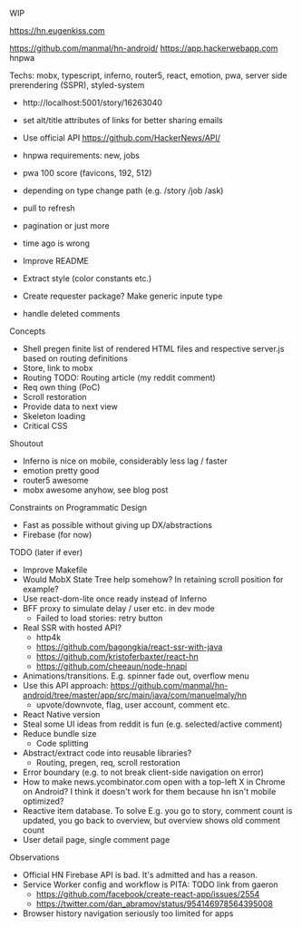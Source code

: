 WIP

https://hn.eugenkiss.com

https://github.com/manmal/hn-android/
https://app.hackerwebapp.com
hnpwa

Techs: mobx, typescript, inferno, router5, react, emotion, pwa, server side prerendering (SSPR), styled-system

- http://localhost:5001/story/16263040
- set alt/title attributes of links for better sharing emails
- Use official API
  https://github.com/HackerNews/API/
- hnpwa requirements: new, jobs
- pwa 100 score (favicons, 192, 512)
- depending on type change path (e.g. /story /job /ask)

- pull to refresh
- pagination or just more
- time ago is wrong
- Improve README
- Extract style (color constants etc.)
- Create requester package? Make generic inpute type
- handle deleted comments

Concepts
  - Shell pregen finite list of rendered HTML files and 
    respective server.js based on routing definitions
  - Store, link to mobx
  - Routing TODO: Routing article (my reddit comment)
  - Req own thing (PoC)
  - Scroll restoration
  - Provide data to next view
  - Skeleton loading
  - Critical CSS

Shoutout
  - Inferno is nice on mobile, considerably less lag / faster
  - emotion pretty good
  - router5 awesome
  - mobx awesome anyhow, see blog post

Constraints on Programmatic Design
  - Fast as possible without giving up DX/abstractions
  - Firebase (for now)
  
TODO (later if ever)
  - Improve Makefile
  - Would MobX State Tree help somehow? In retaining scroll position for example?
  - Use react-dom-lite once ready instead of Inferno
  - BFF proxy to simulate delay / user etc. in dev mode
      - Failed to load stories: retry button
  - Real SSR with hosted API?
      - http4k
      - https://github.com/bagongkia/react-ssr-with-java
      - https://github.com/kristoferbaxter/react-hn
      - https://github.com/cheeaun/node-hnapi
  - Animations/transitions. E.g. spinner fade out, overflow menu
  - Use this API approach: https://github.com/manmal/hn-android/tree/master/app/src/main/java/com/manuelmaly/hn
      - upvote/downvote, flag, user account, comment etc.
  - React Native version
  - Steal some UI ideas from reddit is fun (e.g. selected/active comment)
  - Reduce bundle size
      - Code splitting
  - Abstract/extract code into reusable libraries?
      - Routing, pregen, req, scroll restoration
  - Error boundary (e.g. to not break client-side navigation on error)
  - How to make news.ycombinator.com open with a top-left X in Chrome on Android?
    I think it doesn't work for them because hn isn't mobile optimized?
  - Reactive item database. To solve E.g. you go to story, comment count is updated,
    you go back to overview, but overview shows old comment count
  - User detail page, single comment page

Observations
  - Official HN Firebase API is bad. It's admitted and has a reason.
  - Service Worker config and workflow is PITA: TODO link from gaeron
      - https://github.com/facebook/create-react-app/issues/2554
      - https://twitter.com/dan_abramov/status/954146978564395008
  - Browser history navigation seriously too limited for apps
